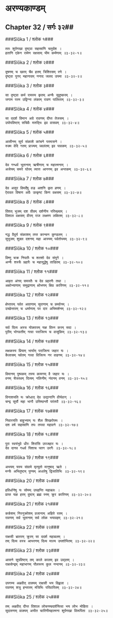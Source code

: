 अरण्यकाण्डम्
===============================


## Chapter 32  / सर्गः ३२##


###Slōka 1 / श्लोक १###


    ततः शूर्पणखा दृष्ट्वा सहस्राणि चतुर्दश ।
    हतानि एकेन रामेण रक्षसाम् भीम कर्मणाम् ॥३-३२-१॥


###Slōka 2 / श्लोक २###


    दूषणम् च खरम् चैव हतम् त्रिशिरसम् रणे ।
    दृष्ट्वा पुनर् महानादम् ननाद जलद उपमा ॥३-३२-२॥


###Slōka 3 / श्लोक ३###


    सा दृष्ट्वा कर्म रामस्य कृतम् अन्यैः सुदुष्करम् ।
    जगाम परम उद्विग्ना लंकाम् रावण पालिताम् ॥३-३२-३॥


###Slōka 4 / श्लोक ४###


    सा ददर्श विमान अग्रे रावणम् दीप्त तेजसम् ।
    उपोपविष्टम् सचिवैः मरुद्भिः इव वासवम् ॥३-३२-४॥


###Slōka 5 / श्लोक ५###


    आसीनम् सूर्य संकाशे कांचने परमासने ।
    रुक्म वेदि गतम् प्राज्यम् ज्वलंतम् इव पावकम् ॥३-३२-५॥


###Slōka 6 / श्लोक ६###


    देव गन्धर्व भूतानाम् ऋषीणाम् च महात्मनाम् ।
    अजेयम् समरे घोरम् व्यात्त आननम् इव अन्तकम् ॥३-३२-६॥


###Slōka 7 / श्लोक ७###


    देव असुर विमर्देषु वज्र अशनि कृत व्रणम् ।
    ऐरावत विषाण अग्रैः उत्कृष्ट किण वक्षसम् ॥३-३२-७॥


###Slōka 8 / श्लोक ८###


    विंशत् भुजम् दश ग्रीवम् दर्शनीय परिच्छदम् ।
    विशाल वक्षसम् वीरम् राज लक्ष्मण लक्षितम् ॥३-३२-८॥


###Slōka 9 / श्लोक ९###


    नद्ध वैदूर्य संकाशम् तप्त कान्चन कुण्डलम् ।
    सुभुजम् शुक्ल दशनम् महा आस्यम् पर्वतोपमम् ॥३-३२-९॥


###Slōka 10 / श्लोक १०###


    विष्णु चक्र निपातैः च शतशो देव संयुगे ।
    अन्यैः शस्त्रैः प्रहारैः च महायुद्धेषु ताडितम् ॥३-३२-१०॥


###Slōka 11 / श्लोक ११###


    आहत अंगम् समस्तैः च देव प्रहरणैः तथा ।
    अक्षोभ्याणाम् समुद्राणाम् क्षोभणम् क्षिप्र कारिणम् ॥३-३२-११॥


###Slōka 12 / श्लोक १२###


    क्षेप्तारम् पर्वत अग्राणाम् सुराणाम् च प्रमर्दनम् ।
    उच्छेत्तारम् च धर्माणाम् पर दार अभिमर्शनम् ॥३-३२-१२॥


###Slōka 13 / श्लोक १३###


    सर्व दिव्य अस्त्र योक्तारम् यज्ञ विघ्न करम् सदा ।
    पुरीम् भोगवतीम् गत्वा पराजित्य च वासुकिम् ॥३-३२-१३॥


###Slōka 14 / श्लोक १४###


    तक्षकस्य प्रियाम् भार्याम् पराजित्य जहार यः ।
    कैलासम् पर्वतम् गत्वा विजित्य नर वाहनम् ॥३-३२-१४॥


###Slōka 15 / श्लोक १५###


    विमानम् पुष्पकम् तस्य कामगम् वै जहार यः ।
    वनम् चैत्ररथम् दिव्यम् नलिनीम् नंदनम् वनम् ॥३-३२-१५॥


###Slōka 16 / श्लोक १६###


    विनाशयति यः क्रोधात् देव उद्यानानि वीर्यवान् ।
    चन्द्र सूर्यौ महा भागौ उत्तिष्ठन्तौ परंतपौ ॥३-३२-१६॥


###Slōka 17 / श्लोक १७###


    निवारयति बाहुभ्याम् यः शैल शिखरोपमः ।
    दश वर्ष सहस्राणि तपः तप्त्वा महावने ॥३-३२-१७॥


###Slōka 18 / श्लोक १८###


    पुरा स्वयंभुवे धीरः शिरांसि उपजहार यः ।
    देव दानव गधर्व पिशाच पतग उरगैः ॥३-३२-१८॥


###Slōka 19 / श्लोक १९###


    अभयम् यस्य संग्रामे मृत्युतो मानुषाद् ऋते ।
    मन्त्रैः अभितुष्टम् पुण्यम् अध्वरेषु द्विजातिभिः ॥३-३२-१९॥


###Slōka 20 / श्लोक २०###


    हविर्धानेषु यः सोमम् उपहन्ति महाबलः ।
    प्राप्त यज्ञ हरम् दुष्टम् ब्रह्म घ्नम् क्रूर कारिणम् ॥३-३२-२०॥


###Slōka 21 / श्लोक २१###


    कर्कशम् निरनुक्रोशम् प्रजानाम् अहिते रतम् ।
    रावणम् सर्व भूतानाम् सर्व लोक भयावहम् ॥३-३२-२१॥


###Slōka 22 / श्लोक २२###


    राक्षसी भ्रातरम् क्रूरम् सा ददर्श महाबलम् ।
    तम् दिव्य वस्त्र आभरणम् दिव्य माल्य उपशोभितम् ॥३-३२-२२॥


###Slōka 23 / श्लोक २३###


    आसने सूपविष्टम् तम् काले कालम् इव उद्यतम् ।
    राक्षसेन्द्रम् महाभागम् पौलस्त्य कुल नन्दनम् ॥३-३२-२३॥


###Slōka 24 / श्लोक २४###


    उपगम्य अब्रवीत् वाक्यम् राक्षसी भय विह्वला ।
    रावणम् शत्रु हन्तारम् मंत्रिभिः परिवारितम् ॥३-३२-२४॥


###Slōka 25 / श्लोक २५###


    तम् अब्रवीत् दीप्त विशाल लोचनम्प्रदर्शयित्वा भय लोभ मोहिता ।
    सुदारुणम् वाक्यम् अभीत चारिणीमहात्मना शूर्पणखा विरूपिता ॥३-३२-२५॥


